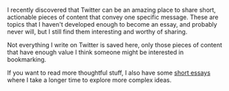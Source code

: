 I recently discovered that Twitter can be an amazing place to share short, actionable pieces of content that convey one specific message. These are topics that I haven't developed enough to become an essay, and probably never will, but I still find them interesting and worthy of sharing.

Not everything I write on Twitter is saved here, only those pieces of content that have enough value I think someone might be interested in bookmarking.

If you want to read more thoughtful stuff, I also have some [short essays](../essays) where I take a longer time to explore more complex ideas.

